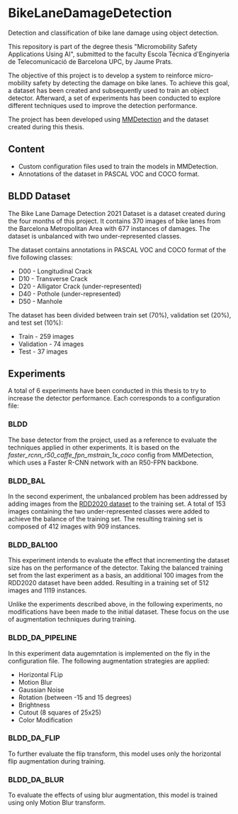 # BikeLaneDamageDetection
Detection and classification of bike lane damage using object detection. 

This repository is part of the degree thesis "Micromobility Safety Applications Using AI", submitted to the faculty Escola Tècnica d'Enginyeria de Telecomunicació de Barcelona UPC, by Jaume Prats.

The objective of this project is to develop a system to reinforce micro-mobility safety by detecting the damage on bike lanes. To achieve this goal, a dataset has been created and subsequently used to train an object detector. Afterward, a set of experiments has been conducted to explore different techniques used to improve the detection performance. 

The project has been developed using [MMDetection](https://github.com/open-mmlab/mmdetection) and the dataset created during this thesis.

## Content
* Custom configuration files used to train the models in MMDetection.
* Annotations of the dataset in PASCAL VOC and COCO format.

## BLDD Dataset
The Bike Lane Damage Detection 2021 Dataset is a dataset created during the four months of this project. It contains 370 images of bike lanes from the Barcelona Metropolitan Area with 677 instances of damages. The dataset is unbalanced with two under-represented classes.

The dataset contains annotations in PASCAL VOC and COCO format of the five following classes:
* D00 - Longitudinal Crack
* D10 - Transverse Crack
* D20 - Alligator Crack (under-represented)
* D40 - Pothole (under-represented)
* D50 - Manhole

The dataset has been divided between train set (70%), validation set (20%), and test set (10%):
* Train - 259 images
* Validation - 74 images
* Test - 37 images

## Experiments
A total of 6 experiments have been conducted in this thesis to try to increase the detector performance. Each corresponds to a configuration file:

### BLDD
The base detector from the project, used as a reference to evaluate the techniques applied in other experiments. It is based on the *faster_rcnn_r50_caffe_fpn_mstrain_1x_coco* config from MMDetection, which uses a Faster R-CNN network with an R50-FPN backbone.

### BLDD_BAL
In the second experiment, the unbalanced problem has been addressed by adding images from the [RDD2020 dataset](https://data.mendeley.com/datasets/5ty2wb6gvg/1) to the training set. A total of 153 images containing the two under-represented classes were added to achieve the balance of the training set. The resulting training set is composed of 412 images with 909 instances.

### BLDD_BAL100
This experiment intends to evaluate the effect that incrementing the dataset size has on the performance of the detector. Taking the balanced training set from the last experiment as a basis, an additional 100 images from the RDD2020 dataset have been added. Resulting in a training set of 512 images and 1119 instances. 

Unlike the experiments described above, in the following experiments, no modifications have been made to the initial dataset. These focus on the use of augmentation techniques during training.

### BLDD_DA_PIPELINE
In this experiment data augemntation is implemented on the fly in the configuration file. The following augmentation strategies are applied:
* Horizontal FLip
* Motion Blur
* Gaussian Noise
* Rotation (between -15 and 15 degrees)
* Brightness
* Cutout (8 squares of 25x25)
* Color Modification


### BLDD_DA_FLIP
To further evaluate the flip transform, this model uses only the horizontal flip augmentation during training.

### BLDD_DA_BLUR
To evaluate the effects of using blur augmentation, this model is trained using only Motion Blur transform.







